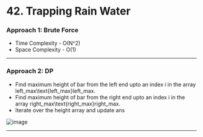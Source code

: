 # 42. Trapping Rain Water

### Approach 1: Brute Force
- Time Complexity - O(N^2)
- Space Complexity - O(1)
___

### Approach 2: DP
- Find maximum height of bar from the left end upto an index i in the array left_max\text{left\_max}left_max.
- Find maximum height of bar from the right end upto an index i in the array right_max\text{right\_max}right_max.
- Iterate over the height array and update ans

![image](https://github.com/Nikhilpra17/Leetcode-/assets/97670140/59d48107-25e6-48e7-b972-e0be3ae3b35f)

___

